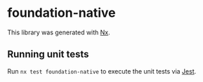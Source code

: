 # foundation-native

This library was generated with [Nx](https://nx.dev).

## Running unit tests

Run `nx test foundation-native` to execute the unit tests via [Jest](https://jestjs.io).
